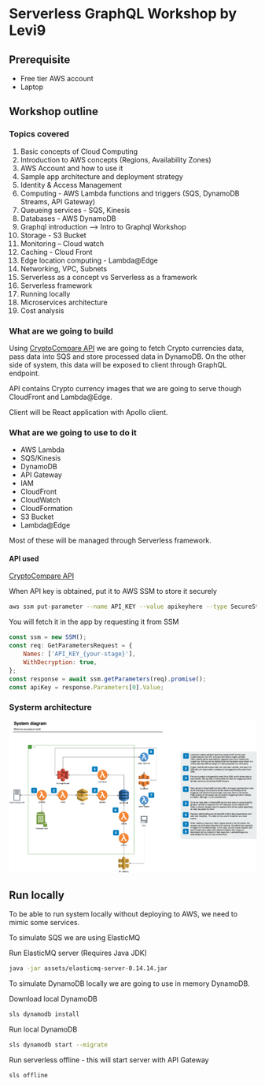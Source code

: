 # Serverless GraphQL Workshop by Levi9

## Prerequisite

* Free tier AWS account
* Laptop

## Workshop outline

### Topics covered

1. Basic concepts of Cloud Computing
2. Introduction to AWS concepts (Regions, Availability Zones)
3. AWS Account and how to use it
4. Sample app architecture and deployment strategy
5. Identity & Access Management 
6. Computing - AWS Lambda functions and triggers (SQS, DynamoDB Streams, API Gateway)
7. Queueing services - SQS, Kinesis 
8. Databases - AWS DynamoDB
9. Graphql introduction --> Intro to Graphql Workshop
10. Storage - S3 Bucket
11. Monitoring – Cloud watch
12. Caching - Cloud Front
13. Edge location computing - Lambda@Edge
14. Networking, VPC, Subnets
15. Serverless as a concept vs Serverless as a framework
16. Serverless framework
17. Running locally
18. Microservices architecture
19. Cost analysis

### What are we going to build

Using [CryptoCompare API](https://min-api.cryptocompare.com/) we are going to fetch Crypto currencies data, pass data into SQS and store processed data in DynamoDB.
On the other side of system, this data will be exposed to client through GraphQL endpoint. 

API contains Crypto currency images that we are going to serve though CloudFront and Lambda@Edge. 

Client will be React application with Apollo client.

### What are we going to use to do it

* AWS Lambda
* SQS/Kinesis
* DynamoDB
* API Gateway
* IAM
* CloudFront
* CloudWatch
* CloudFormation
* S3 Bucket
* Lambda@Edge

Most of these will be managed through Serverless framework.

#### API used 
[CryptoCompare API](https://min-api.cryptocompare.com/)

When API key is obtained, put it to AWS SSM to store it securely

```bash 
aws ssm put-parameter --name API_KEY --value apikeyhere --type SecureString --key-id alias/aws/ssm --region us-east-1 --overwrite 
```

You will fetch it in the app by requesting it from SSM 

```javascript 
const ssm = new SSM();
const req: GetParametersRequest = {
    Names: ['API_KEY_{your-stage}'],
    WithDecryption: true,
};
const response = await ssm.getParameters(req).promise();
const apiKey = response.Parameters[0].Value;
```

### Systerm architecture

![system diagram](server/assets/system-diagram.png "System diagram")

## Run locally 

To be able to run system locally without deploying to AWS, we need to mimic some services. 

To simulate SQS we are using ElasticMQ 

Run ElasticMQ server (Requires Java JDK)

```bash
java -jar assets/elasticmq-server-0.14.14.jar
```

To simulate DynamoDB locally we are going to use in memory DynamoDB. 

Download local DynamoDB 

```bash
sls dynamodb install
```

Run local DynamoDB 

```bash
sls dynamodb start --migrate
```

Run serverless offline - this will start server with API Gateway  

```bash
sls offline
```